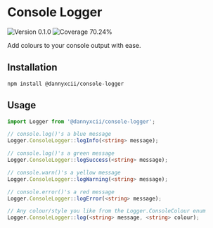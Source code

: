 # Console Logger

<!-- Version Badge -->
<img src="https://img.shields.io/badge/Version-0.1.0-blue" alt="Version 0.1.0">
<!-- Coverage Badge -->
<img src="https://img.shields.io/badge/Coverage-70.24%25-orange" alt="Coverage 70.24%">

Add colours to your console output with ease.

## Installation

```shell
npm install @dannyxcii/console-logger
```

## Usage

```typescript
import Logger from '@dannyxcii/console-logger';

// console.log()'s a blue message
Logger.ConsoleLogger::logInfo(<string> message);

// console.log()'s a green message
Logger.ConsoleLogger::logSuccess(<string> message);

// console.warn()'s a yellow message
Logger.ConsoleLogger::logWarning(<string> message);

// console.error()'s a red message
Logger.ConsoleLogger::logError(<string> message);

// Any colour/style you like from the Logger.ConsoleColour enum
Logger.ConsoleLogger::log(<string> message, <string> colour);
```
